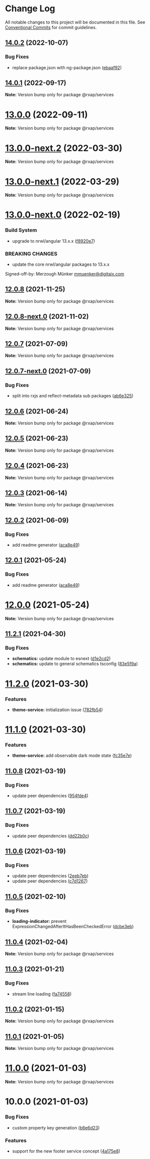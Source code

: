 # Change Log

All notable changes to this project will be documented in this file.
See [Conventional Commits](https://conventionalcommits.org) for commit guidelines.

## [14.0.2](https://gitlab.com/rxap/packages/compare/@rxap/services@14.0.1...@rxap/services@14.0.2) (2022-10-07)


### Bug Fixes

* replace package.json with ng-package.json ([ebaaf92](https://gitlab.com/rxap/packages/commit/ebaaf92a403fd31a4aa538f698fda1e004c037bd))





## [14.0.1](https://gitlab.com/rxap/packages/compare/@rxap/services@13.0.0...@rxap/services@14.0.1) (2022-09-17)

**Note:** Version bump only for package @rxap/services





# [13.0.0](https://gitlab.com/rxap/packages/compare/@rxap/services@13.0.0-next.2...@rxap/services@13.0.0) (2022-09-11)

**Note:** Version bump only for package @rxap/services





# [13.0.0-next.2](https://gitlab.com/rxap/packages/compare/@rxap/services@13.0.0-next.1...@rxap/services@13.0.0-next.2) (2022-03-30)

**Note:** Version bump only for package @rxap/services





# [13.0.0-next.1](https://gitlab.com/rxap/packages/compare/@rxap/services@13.0.0-next.0...@rxap/services@13.0.0-next.1) (2022-03-29)

**Note:** Version bump only for package @rxap/services





# [13.0.0-next.0](https://gitlab.com/rxap/packages/compare/@rxap/services@12.0.8...@rxap/services@13.0.0-next.0) (2022-02-19)


### Build System

* upgrade to nrwl/angular 13.x.x ([f8920e7](https://gitlab.com/rxap/packages/commit/f8920e7dde7bd2d4b4efac2b7097543d51482f81))


### BREAKING CHANGES

* update the core nrwl/angular packages to 13.x.x

Signed-off-by: Merzough Münker <mmuenker@digitaix.com>





## [12.0.8](https://gitlab.com/rxap/packages/compare/@rxap/services@12.0.8-next.0...@rxap/services@12.0.8) (2021-11-25)

**Note:** Version bump only for package @rxap/services





## [12.0.8-next.0](https://gitlab.com/rxap/packages/compare/@rxap/services@12.0.7...@rxap/services@12.0.8-next.0) (2021-11-02)

**Note:** Version bump only for package @rxap/services





## [12.0.7](https://gitlab.com/rxap/packages/compare/@rxap/services@12.0.7-next.0...@rxap/services@12.0.7) (2021-07-09)

**Note:** Version bump only for package @rxap/services





## [12.0.7-next.0](https://gitlab.com/rxap/packages/compare/@rxap/services@12.0.6...@rxap/services@12.0.7-next.0) (2021-07-09)


### Bug Fixes

* split into rxjs and reflect-metadata sub packages ([ab6e325](https://gitlab.com/rxap/packages/commit/ab6e32562dbed73752165f3568624f8d3417d7ee))





## [12.0.6](https://gitlab.com/rxap/packages/compare/@rxap/services@12.0.5...@rxap/services@12.0.6) (2021-06-24)

**Note:** Version bump only for package @rxap/services





## [12.0.5](https://gitlab.com/rxap/packages/compare/@rxap/services@12.0.4...@rxap/services@12.0.5) (2021-06-23)

**Note:** Version bump only for package @rxap/services





## [12.0.4](https://gitlab.com/rxap/packages/compare/@rxap/services@12.0.3...@rxap/services@12.0.4) (2021-06-23)

**Note:** Version bump only for package @rxap/services





## [12.0.3](https://gitlab.com/rxap/packages/compare/@rxap/services@12.0.2...@rxap/services@12.0.3) (2021-06-14)

**Note:** Version bump only for package @rxap/services





## [12.0.2](https://gitlab.com/rxap/packages/compare/@rxap/services@11.2.2...@rxap/services@12.0.2) (2021-06-09)


### Bug Fixes

* add readme generator ([aca8e49](https://gitlab.com/rxap/packages/commit/aca8e495f06d81edf14e56fdd1e6a3c2d7de4c50))





## [12.0.1](https://gitlab.com/rxap/packages/compare/@rxap/services@12.0.0...@rxap/services@12.0.1) (2021-05-24)


### Bug Fixes

* add readme generator ([aca8e49](https://gitlab.com/rxap/packages/commit/aca8e495f06d81edf14e56fdd1e6a3c2d7de4c50))





# [12.0.0](https://gitlab.com/rxap/packages/compare/@rxap/services@11.2.1...@rxap/services@12.0.0) (2021-05-24)

**Note:** Version bump only for package @rxap/services





## [11.2.1](https://gitlab.com/rxap/packages/compare/@rxap/services@11.2.0...@rxap/services@11.2.1) (2021-04-30)


### Bug Fixes

* **schematics:** update module to esnext ([d1e2cd2](https://gitlab.com/rxap/packages/commit/d1e2cd252f3866471935131187b3acaefe2cca82))
* **schematics:** update to general schematics tsconfig ([83e5f9a](https://gitlab.com/rxap/packages/commit/83e5f9a0cf1810686a503425d87a5e4ae30b8c84))





# [11.2.0](https://gitlab.com/rxap/packages/compare/@rxap/services@11.1.0...@rxap/services@11.2.0) (2021-03-30)


### Features

* **theme-service:** initialization issue ([782fb54](https://gitlab.com/rxap/packages/commit/782fb54325de2977db61564c3cf0cfb99512cc5e))





# [11.1.0](https://gitlab.com/rxap/packages/compare/@rxap/services@11.0.8...@rxap/services@11.1.0) (2021-03-30)


### Features

* **theme-service:** add observable dark mode state ([fc35e7e](https://gitlab.com/rxap/packages/commit/fc35e7e652c1a0d617941951d631cf709ea11062))





## [11.0.8](https://gitlab.com/rxap/packages/compare/@rxap/services@11.0.7...@rxap/services@11.0.8) (2021-03-19)


### Bug Fixes

* update peer dependencies ([954fde4](https://gitlab.com/rxap/packages/commit/954fde47836ff0c1f25a77c33ff871ddc7685b6c))





## [11.0.7](https://gitlab.com/rxap/packages/compare/@rxap/services@11.0.6...@rxap/services@11.0.7) (2021-03-19)


### Bug Fixes

* update peer dependencies ([dd22b0c](https://gitlab.com/rxap/packages/commit/dd22b0ce053bc266c7aea659a2faf3be39f424e7))





## [11.0.6](https://gitlab.com/rxap/packages/compare/@rxap/services@11.0.5...@rxap/services@11.0.6) (2021-03-19)


### Bug Fixes

* update peer dependencies ([2eeb7eb](https://gitlab.com/rxap/packages/commit/2eeb7eb85eedd6d610e855dc1724c7153cf01fd0))
* update peer dependencies ([c7d1267](https://gitlab.com/rxap/packages/commit/c7d12671f3efc198985cddee92caa2558e74b023))





## [11.0.5](https://gitlab.com/rxap/packages/compare/@rxap/services@11.0.4...@rxap/services@11.0.5) (2021-02-10)


### Bug Fixes

* **loading-indicator:** prevent ExpressionChangedAfterItHasBeenCheckedError ([dcbe3eb](https://gitlab.com/rxap/packages/commit/dcbe3ebb6ad87c0ad128db712e9a658c25f38f06))





## [11.0.4](https://gitlab.com/rxap/packages/compare/@rxap/services@11.0.3...@rxap/services@11.0.4) (2021-02-04)

**Note:** Version bump only for package @rxap/services





## [11.0.3](https://gitlab.com/rxap/packages/compare/@rxap/services@10.1.0...@rxap/services@11.0.3) (2021-01-21)


### Bug Fixes

* stream line loading ([fa74558](https://gitlab.com/rxap/packages/commit/fa745582bb06e2af69aee9ee6e1f25e09f4550fe))





## [11.0.2](https://gitlab.com/rxap/packages/compare/@rxap/services@10.0.1...@rxap/services@11.0.2) (2021-01-15)

**Note:** Version bump only for package @rxap/services





## [11.0.1](https://gitlab.com/rxap/packages/compare/@rxap/services@11.0.0...@rxap/services@11.0.1) (2021-01-05)

**Note:** Version bump only for package @rxap/services





# [11.0.0](https://gitlab.com/rxap/packages/compare/@rxap/services@10.0.0...@rxap/services@11.0.0) (2021-01-03)

**Note:** Version bump only for package @rxap/services





# 10.0.0 (2021-01-03)


### Bug Fixes

* custom property key generation ([b6e6d23](https://gitlab.com/rxap/packages/commit/b6e6d23215f0b35e0de2d35003b186a3d435b8e4))


### Features

* support for the new footer service concept ([4a175e8](https://gitlab.com/rxap/packages/commit/4a175e885b43a1cb2ac4ac96d05c351bf5307337))
